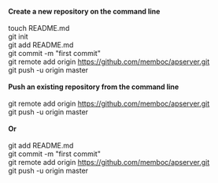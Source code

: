 <strong>Create a new repository on the command line</strong><br>
<br>
touch README.md<br>
git init<br>
git add README.md<br>
git commit -m "first commit"<br>
git remote add origin https://github.com/memboc/apserver.git<br>
git push -u origin master<br>
<br>
<strong>Push an existing repository from the command line</strong><br>
<br>
git remote add origin https://github.com/memboc/apserver.git<br>
git push -u origin master<br>
	<br>
<strong>Or</strong><br>
<br>
git add README.md<br>
git commit -m "first commit"<br>
git remote add origin https://github.com/memboc/apserver.git<br>
git push -u origin master<br>